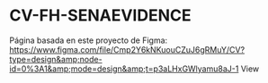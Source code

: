 # CV-FH-SENAEVIDENCE
Página basada en este proyecto de Figma: https://www.figma.com/file/Cmp2Y6kNKuouCZuJ6gRMuY/CV?type=design&amp;node-id=0%3A1&amp;mode=design&amp;t=p3aLHxGWlyamu8aJ-1
View
[](![image](https://github.com/Moevil696/CV-FH-SENAEVIDENCE/assets/128196295/406992b0-8e72-43c8-81c1-e9854c093bc7)
)
